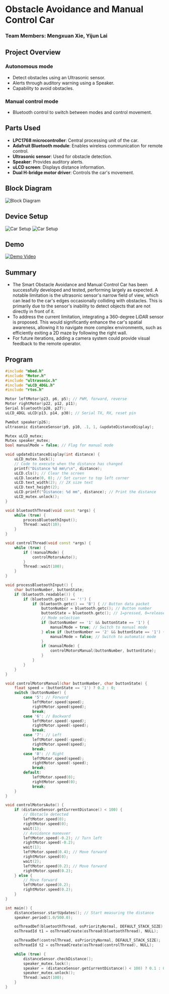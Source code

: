 # Obstacle Avoidance and Manual Control Car
### Team Members: Mengxuan Xie, Yijun Lai

## Project Overview
### Autonomous mode
- Detect obstacles using an Ultrasonic sensor.
- Alerts through auditory warning using a Speaker.
- Capability to avoid obstacles.

### Manual control mode
- Bluetooth control to switch between modes and control movement.

## Parts Used
- **LPC1768 microcontroller**: Central processing unit of the car.
- **Adafruit Bluetooth module**: Enables wireless communication for remote control.
- **Ultrasonic sensor**: Used for obstacle detection.
- **Speaker**: Provides auditory alerts.
- **uLCD screen**: Displays distance information.
- **Dual H-bridge motor driver**: Controls the car's movement.

## Block Diagram
![Block Diagram](block_diagram.png)

## Device Setup
![Car Setup](car_setup_1.JPG)
![Car Setup](car_setup_2.JPG)

## Demo
[![Demo Video](https://img.youtube.com/vi/feu3WhXpSv0/maxresdefault.jpg)](https://youtube.com/shorts/feu3WhXpSv0)

## Summary
- The Smart Obstacle Avoidance and Manual Control Car has been successfully developed and tested, performing largely as expected. A notable limitation is the ultrasonic sensor's narrow field of view, which can lead to the car's edges occasionally colliding with obstacles. This is primarily due to the sensor's inability to detect objects that are not directly in front of it.
- To address the current limitation, integrating a 360-degree LiDAR sensor is proposed. This would significantly enhance the car's spatial awareness, allowing it to navigate more complex environments, such as efficiently exiting a 2D maze by following the right wall.
- For future iterations, adding a camera system could provide visual feedback to the remote operator. 

## Program
```cpp
#include "mbed.h"
#include "Motor.h"
#include "ultrasonic.h"
#include "uLCD_4DGL.h"
#include "rtos.h"

Motor leftMotor(p23, p6, p5); // PWM, forward, reverse
Motor rightMotor(p22, p12, p11);
Serial bluetooth(p28, p27);
uLCD_4DGL uLCD(p13, p14, p30); // Serial TX, RX, reset pin

PwmOut speaker(p26);
ultrasonic distanceSensor(p9, p10, .1, 1, &updateDistanceDisplay);

Mutex uLCD_mutex;
Mutex speaker_mutex;
bool manualMode = false; // Flag for manual mode

void updateDistanceDisplay(int distance) {
    uLCD_mutex.lock();
    // Code to execute when the distance has changed
    printf("Distance %d mm\r\n", distance);
    uLCD.cls(); // Clear the screen
    uLCD.locate(0, 0); // Set cursor to top left corner
    uLCD.text_width(2); // 2X size text
    uLCD.text_height(2);
    uLCD.printf("Distance: %d mm", distance); // Print the distance
    uLCD_mutex.unlock();
}

void bluetoothThread(void const *args) {
    while (true) {
        processBluetoothInput();
        Thread::wait(10);
    }
}

void controlThread(void const *args) {
    while (true) {
        if (!manualMode) {
            controlMotorsAuto();
        }
        Thread::wait(100);
    }
}

void processBluetoothInput() {
    char buttonNumber, buttonState;
    if (bluetooth.readable()) {
        if (bluetooth.getc() == '!') {
            if (bluetooth.getc() == 'B') { // Button data packet
                buttonNumber = bluetooth.getc(); // Button number
                buttonState = bluetooth.getc(); // 1=pressed, 0=released
                // Mode selection
                if (buttonNumber == '1' && buttonState == '1') {
                    manualMode = true; // Switch to manual mode
                } else if (buttonNumber == '2' && buttonState == '1') {
                    manualMode = false; // Switch to automatic mode
                }
                if (manualMode) {
                    controlMotorsManual(buttonNumber, buttonState);
                }
            }
        }
    }
}

void controlMotorsManual(char buttonNumber, char buttonState) {
    float speed = (buttonState == '1') ? 0.2 : 0;
    switch (buttonNumber) {
        case '5': // Forward
            leftMotor.speed(speed);
            rightMotor.speed(speed);
            break;
        case '6': // Backward
            leftMotor.speed(-speed);
            rightMotor.speed(-speed);
            break;
        case '7': // Left
            leftMotor.speed(-speed);
            rightMotor.speed(speed);
            break;
        case '8': // Right
            leftMotor.speed(speed);
            rightMotor.speed(-speed);
            break;
        default:
            leftMotor.speed(0);
            rightMotor.speed(0);
            break;
    }
}

void controlMotorsAuto() {
    if (distanceSensor.getCurrentDistance() < 100) {
        // Obstacle detected
        leftMotor.speed(0);
        rightMotor.speed(0);
        wait(1);
        // Avoidance maneuver
        leftMotor.speed(-0.2); // Turn left
        rightMotor.speed(-0.2);
        wait(1);
        leftMotor.speed(0.4); // Move forward
        rightMotor.speed(0);
        wait(2);
        leftMotor.speed(0.2); // Move forward
        rightMotor.speed(0.2);
    } else {
        // Move forward
        leftMotor.speed(0.2);
        rightMotor.speed(0.2);
    }
}

int main() {
    distanceSensor.startUpdates(); // Start measuring the distance
    speaker.period(1.0/500.0);

    osThreadDef(bluetoothThread, osPriorityNormal, DEFAULT_STACK_SIZE);
    osThreadId t1 = osThreadCreate(osThread(bluetoothThread), NULL);

    osThreadDef(controlThread, osPriorityNormal, DEFAULT_STACK_SIZE);
    osThreadId t2 = osThreadCreate(osThread(controlThread), NULL);

    while (true) {
        distanceSensor.checkDistance();
        speaker_mutex.lock();
        speaker = (distanceSensor.getCurrentDistance() < 100) ? 0.1 : 0.0;
        speaker_mutex.unlock();
        Thread::wait(100);
    }
}

```
